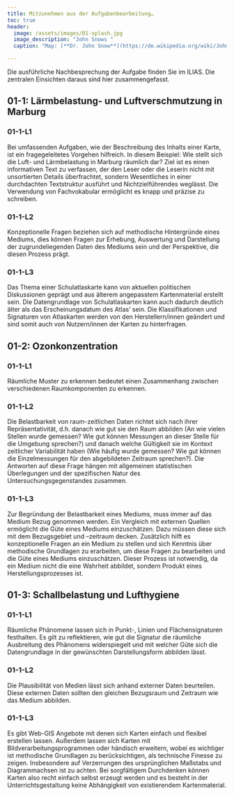```yaml
---
title: Mitzunehmen aus der Aufgabenbearbeitung…
toc: true
header:
  image: /assets/images/01-splash.jpg
  image_description: "John Snows "
  caption: "Map: [**Dr. John Snow**](https://de.wikipedia.org/wiki/John_Snow_(Mediziner)) [Wellcome Library via wikimedia](https://w.wiki/QtV)"

---
```


Die ausführliche Nachbesprechung der Aufgabe finden Sie im ILIAS. Die zentralen Einsichten daraus sind hier zusammengefasst.

## 01-1: Lärmbelastung- und Luftverschmutzung in Marburg  
### 01-1-L1
Bei umfassenden Aufgaben, wie der Beschreibung des Inhalts einer Karte, ist ein fragegeleitetes Vorgehen hilfreich. In diesem Beispiel: Wie stellt sich die Luft- und Lärmbelastung in Marburg räumlich dar? Ziel ist es einen informativen Text zu verfassen, der den Leser oder die Leserin nicht mit unsortierten Details überfrachtet, sondern Wesentliches in einer durchdachten Textstruktur ausführt und Nichtzielführendes weglässt. Die Verwendung von Fachvokabular ermöglicht es knapp und präzise zu schreiben.

### 01-1-L2
Konzeptionelle Fragen beziehen sich auf methodische Hintergründe eines Mediums, dies können Fragen zur Erhebung, Auswertung und Darstellung der zugrundeliegenden Daten des Mediums sein und der Perspektive, die diesen Prozess prägt.

### 01-1-L3
Das Thema einer Schulatlaskarte kann von aktuellen politischen Diskussionen geprägt und aus älterem angepasstem Kartenmaterial erstellt sein. Die Datengrundlage von Schulatlaskarten kann auch dadurch deutlich älter als das Erscheinungsdatum des Atlas’ sein. Die Klassifikationen und Signaturen von Atlaskarten werden von den Herstellern/innen geändert und sind somit auch von Nutzern/innen der Karten zu hinterfragen.

## 01-2: Ozonkonzentration
### 01-1-L1
Räumliche Muster zu erkennen bedeutet einen Zusammenhang zwischen verschiedenen Raumkomponenten zu erkennen.

### 01-1-L2
Die Belastbarkeit von raum-zeitlichen Daten richtet sich nach ihrer Repräsentativität, d.h. danach wie gut sie den Raum abbilden (An wie vielen Stellen wurde gemessen? Wie gut können Messungen an dieser Stelle für die Umgebung sprechen?) und danach welche Gültigkeit sie im Kontext zeitlicher Variabilität haben (Wie häufig wurde gemessen? Wie gut können die Einzelmessungen für den abgebildeten Zeitraum sprechen?). Die Antworten auf diese Frage hängen mit allgemeinen statistischen Überlegungen und der spezifischen Natur des Untersuchungsgegenstandes zusammen.

### 01-1-L3
Zur Begründung der Belastbarkeit eines Mediums, muss immer auf das Medium Bezug genommen werden. Ein Vergleich mit externen Quellen ermöglicht die Güte eines Mediums einzuschätzen.
Dazu müssen diese sich mit dem Bezugsgebiet und –zeitraum decken. Zusätzlich hilft es konzeptionelle Fragen an ein Medium zu stellen und sich Kenntnis über methodische Grundlagen zu erarbeiten, um diese Fragen zu bearbeiten und die Güte eines Mediums einzuschätzen. Dieser Prozess ist notwendig, da ein Medium nicht die eine Wahrheit abbildet, sondern Produkt eines Herstellungsprozesses ist.

## 01-3: Schallbelastung und Lufthygiene
### 01-1-L1
Räumliche Phänomene lassen sich in Punkt-, Linien und Flächensignaturen festhalten. Es gilt zu reflektieren, wie gut die Signatur die räumliche Ausbreitung des Phänomens widerspiegelt und mit welcher Güte sich die Datengrundlage in der gewünschten Darstellungsform abbilden lässt.

### 01-1-L2
Die Plausibilität von Medien lässt sich anhand externer Daten beurteilen. Diese externen Daten sollten den gleichen Bezugsraum und Zeitraum wie das Medium abbilden.

### 01-1-L3
Es gibt Web-GIS Angebote mit denen sich Karten einfach und flexibel erstellen lassen. Außerdem lassen sich Karten mit Bildverarbeitungsprogrammen oder händisch erweitern, wobei es wichtiger ist methodische Grundlagen zu berücksichtigen, als technische Finesse zu zeigen. Insbesondere auf Verzerrungen des ursprünglichen Maßstabs und Diagrammachsen ist zu achten. Bei sorgfältigem Durchdenken können Karten also recht einfach selbst erzeugt werden und es besteht in der Unterrichtsgestaltung keine Abhängigkeit von existierendem Kartenmaterial.
